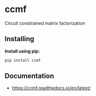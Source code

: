 # ccmf
Circuit constrained matrix factorization
## Installing

**Install using pip:**

```sh
pip install ccmf
```

## Documentation
* https://ccmf.readthedocs.io/en/latest/

